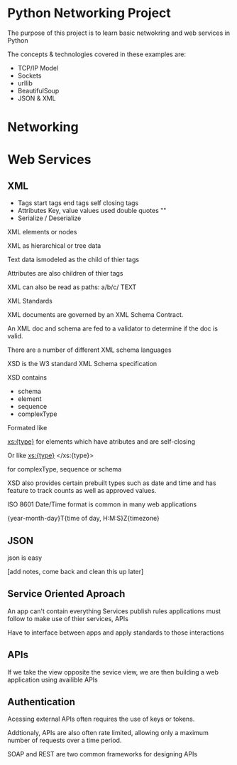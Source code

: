# Python Networking Project

The purpose of this project is to learn basic netwokring and web services in Python

The concepts & technologies covered in these examples are:

* TCP/IP Model
* Sockets
* urllib
* BeautifulSoup
* JSON & XML


# Networking

# Web Services 

## XML

* Tags
    start tags
    end tags
    self closing tags 
* Attributes
   Key, value
   values used double quotes "" 
* Serialize / Deserialize 

XML elements or nodes

XML as hierarchical or tree data 

Text data ismodeled as the child of thier tags

Attributes are also children of thier tags 

XML can also be read as paths:
a/b/c/ TEXT 

XML Standards

XML documents are governed by an XML Schema Contract.

An XML doc and schema are fed to a validator to determine if the doc is valid.

There are a number of different XML schema languages

XSD is the W3 standard XML Schema specification

XSD contains
* schema
* element
* sequence 
* complexType

Formated like 

<xs:{type}> 
for elements which have atributes and are self-closing 

Or like 
<xs:{type}> 
</xs:{type}> 

for complexType, sequence or schema

XSD also provides certain prebuilt types such as date and time and has feature to track counts as well as approved values. 

ISO 8601 Date/Time format is common in many web applications

{year-month-day}T{time of day, H:M:S}Z{timezone}

## JSON

json is easy

[add notes, come back and clean this up later]

## Service Oriented Aproach

An app can't contain everything
Services publish rules applications must follow to make use of thier services, APIs

Have to interface between apps and apply standards to those interactions

## APIs

If we take the view opposite the sevice view, we are then building a web application using availible APIs

## Authentication

Acessing external APIs often requires the use of keys or tokens.  

Addtionaly, APIs are also often rate limited, allowing only a maximum number of requests over a time period. 

SOAP and REST are two common frameworks for designing APIs
